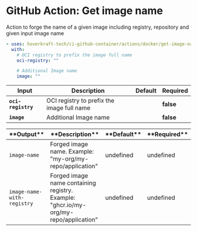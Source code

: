 <!-- start title -->

# GitHub Action: Get image name

<!-- end title -->
<!-- start description -->

Action to forge the name of a given image including registry, repository and given input image name

<!-- end description -->
<!-- start contents -->
<!-- end contents -->
<!-- start usage -->

```yaml
- uses: hoverkraft-tech/ci-github-container/actions/docker/get-image-name@v0.9.0
  with:
    # OCI registry to prefix the image full name
    oci-registry: ""

    # Additional Image name
    image: ""
```

<!-- end usage -->
<!-- start inputs -->

| **Input**                     | **Description**                            | **Default** | **Required** |
| ----------------------------- | ------------------------------------------ | ----------- | ------------ |
| **<code>oci-registry</code>** | OCI registry to prefix the image full name |             | **false**    |
| **<code>image</code>**        | Additional Image name                      |             | **false**    |

<!-- end inputs -->
<!-- start outputs -->

| \***\*Output\*\***                    | \***\*Description\*\***                                                              | \***\*Default\*\*** | \***\*Required\*\*** |
| ------------------------------------- | ------------------------------------------------------------------------------------ | ------------------- | -------------------- |
| <code>image-name</code>               | Forged image name. Example: "my-org/my-repo/application"                             | undefined           | undefined            |
| <code>image-name-with-registry</code> | Forged image name containing registry. Example: "ghcr.io/my-org/my-repo/application" | undefined           | undefined            |

<!-- end outputs -->
<!-- start [.github/ghadocs/examples/] -->
<!-- end [.github/ghadocs/examples/] -->
